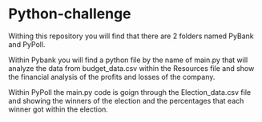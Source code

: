# Python-challenge
Withing this repository you will find that there are 2 folders named PyBank and PyPoll.

Within Pybank you will find a python file by the name of main.py that will analyze the data from budget_data.csv within the Resources file and
show the financial analysis of the profits and losses of the company.

Within PyPoll the main.py code is goign through the Election_data.csv file and showing the winners of the election and the percentages that each winner got within the election.

